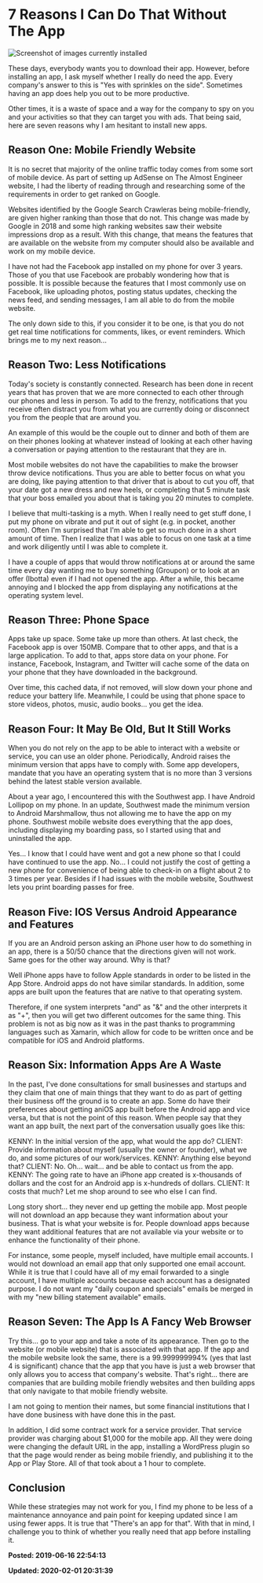 # 7 Reasons I Can Do That Without The App

![Screenshot of images currently installed](/images/2019.06.07-Screenshot_2019-06-25-22-01-37.png)

These days, everybody wants you to download their app. However, before installing an app, I ask myself whether I really do need the app. Every company's answer to this is "Yes with sprinkles on the side". Sometimes having an app does help you out to be more productive.

Other times, it is a waste of space and a way for the company to spy on you and your activities so that they can target you with ads. 
That being said, here are seven reasons why I am hesitant to install new apps.
  
## Reason One: Mobile Friendly Website

It is no secret that majority of the online traffic today comes from some sort of mobile device. As part of setting up AdSense on The Almost Engineer website, I had the liberty of reading through and researching some of the requirements in order to get ranked on Google. 

Websites identified by the Google Search Crawleras being mobile-friendly, are given higher ranking than those that do not. This change was made by Google in 2018 and some high ranking websites saw their website impressions drop as a result. With this change, that means the features that are available on the website from my computer should also be available and work on my mobile device. 

I have not had the Facebook app installed on my phone for over 3 years. Those of you that use Facebook are probably wondering how that is possible. It is possible because the features that I most commonly use on Facebook, like uploading photos, posting status updates, checking the news feed, and sending messages, I am all able to do from the mobile website. 

The only down side to this, if you consider it to be one, is that you do not get real time notifications for comments, likes, or event reminders. Which brings me to my next reason... 
  
## Reason Two: Less Notifications

Today's society is constantly connected. Research has been done in recent years that has proven that we are more connected to each other through our phones and less in person. To add to the frenzy, notifications that you receive often distract you from what you are currently doing or disconnect you from the people that are around you. 

An example of this would be the couple out to dinner and both of them are on their phones looking at whatever instead of looking at each other having a conversation or paying attention to the restaurant that they are in. 

Most mobile websites do not have the capabilities to make the browser throw device notifications. Thus you are able to better focus on what you are doing, like paying attention to that driver that is about to cut you off, that your date got a new dress and new heels, or completing that 5 minute task that your boss emailed you about that is taking you 20 minutes to complete. 

I believe that multi-tasking is a myth. When I really need to get stuff done, I put my phone on vibrate and put it out of sight (e.g. in pocket, another room). Often I'm surprised that I'm able to get so much done in a short amount of time. Then I realize that I was able to focus on one task at a time and work diligently until I was able to complete it. 

I have a couple of apps that would throw notifications at or around the same time every day wanting me to buy something (Groupon) or to look at an offer (Ibotta) even if I had not opened the app. After a while, this became annoying and I blocked the app from displaying any notifications at the operating system level. 
  
## Reason Three: Phone Space

Apps take up space. Some take up more than others. At last check, the Facebook app is over 150MB. Compare that to other apps, and that is a large application. To add to that, apps store data on your phone. For instance, Facebook, Instagram, and Twitter will cache some of the data on your phone that they have downloaded in the background. 

Over time, this cached data, if not removed, will slow down your phone and reduce your battery life. Meanwhile, I could be using that phone space to store videos, photos, music, audio books... you get the idea. 
  
## Reason Four: It May Be Old, But It Still Works

When you do not rely on the app to be able to interact with a website or service, you can use an older phone. Periodically, Android raises the minimum version that apps have to comply with. Some app developers, mandate that you have an operating system that is no more than 3 versions behind the latest stable version available. 

About a year ago, I encountered this with the Southwest app. I have Android Lollipop on my phone. In an update, Southwest made the minimum version to Android Marshmallow, thus not allowing me to have the app on my phone. Southwest mobile website does everything that the app does, including displaying my boarding pass, so I started using that and uninstalled the app. 

Yes… I know that I could have went and got a new phone so that I could have continued to use the app. No… I could not justify the cost of getting a new phone for convenience of being able to check-in on a flight about 2 to 3 times per year. Besides if I had issues with the mobile website, Southwest lets you print boarding passes for free.  
  
## Reason Five: IOS Versus Android Appearance and Features

If you are an Android person asking an iPhone user how to do something in an app, there is a 50/50 chance that the directions given will not work. Same goes for the other way around. Why is that? 

Well iPhone apps have to follow Apple standards in order to be listed in the App Store. Android apps do not have similar standards. In addition, some apps are built upon the features that are native to that operating system.

Therefore, if one system interprets "and" as "&amp;" and the other interprets it as "+", then you will get two different outcomes for the same thing. This problem is not as big now as it was in the past thanks to programming languages such as Xamarin, which allow for code to be written once and be compatible for iOS and Android platforms.
  
## Reason Six: Information Apps Are A Waste

In the past, I've done consultations for small businesses and startups and they claim that one of main things that they want to do as part of getting their business off the ground is to create an app. Some do have their preferences about getting aniOS app built before the Android app and vice versa, but that is not the point of this reason. When people say that they want an app built, the next part of the conversation usually goes like this: 

KENNY: In the initial version of the app, what would the app do? 
CLIENT: Provide information about myself (usually the owner or founder), what we do, and some pictures of our work/services. 
KENNY: Anything else beyond that? 
CLIENT: No. Oh... wait... and be able to contact us from the app. 
KENNY: The going rate to have an iPhone app created is x-thousands of dollars and the cost for an Android app is x-hundreds of dollars. 
CLIENT: It costs that much? Let me shop around to see who else I can find. 

Long story short... they never end up getting the mobile app. Most people will not download an app because they want information about your business. That is what your website is for. People download apps because they want additional features that are not available via your website or to enhance the functionality of their phone. 

For instance, some people, myself included, have multiple email accounts. I would not download an email app that only supported one email account. While it is true that I could have all of my email forwarded to a single account, I have multiple accounts because each account has a designated purpose. I do not want my "daily coupon and specials" emails be merged in with my "new billing statement available" emails. 
  
## Reason Seven: The App Is A Fancy Web Browser

Try this... go to your app and take a note of its appearance. Then go to the website (or mobile website) that is associated with that app. If the app and the mobile website look the same, there is a 99.999999994% (yes that last 4 is significant) chance that the app that you have is just a web browser that only allows you to access that company's website. That's right... there are companies that are building mobile friendly websites and then building apps that only navigate to that mobile friendly website. 

I am not going to mention their names, but some financial institutions that I have done business with have done this in the past. 

In addition, I did some contract work for a service provider. That service provider was charging about $1,000 for the mobile app. All they were doing were changing the default URL in the app, installing a WordPress plugin so that the page would render as being mobile friendly, and publishing it to the App or Play Store. All of that took about a 1 hour to complete.  

## Conclusion
  
While these strategies may not work for you, I find my phone to be less of a maintenance annoyance and pain point for keeping updated since I am using fewer apps. It is true that "There's an app for that". With that in mind, I challenge you to think of whether you really need that app before installing it.  

**Posted: 2019-06-16 22:54:13** 

**Updated: 2020-02-01 20:31:39** 
